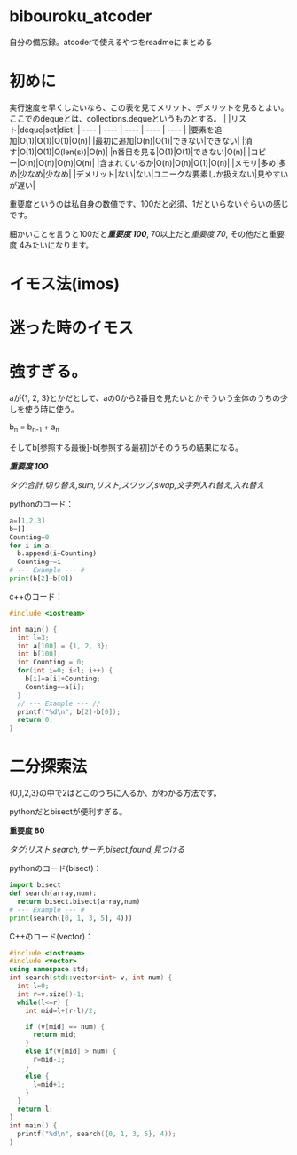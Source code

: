 # bibouroku_atcoder
自分の備忘録。atcoderで使えるやつをreadmeにまとめる

# 初めに
実行速度を早くしたいなら、この表を見てメリット、デメリットを見るとよい。
ここでのdequeとは、collections.dequeというものとする。
| |リスト|deque|set|dict|
| ---- | ---- | ---- | ---- | ---- |
|要素を追加|O(1)|O(1)|O(1)|O(n)|
|最初に追加|O(n)|O(1)|できない|できない|
|消す|O(1)|O(1)|O(len(s))|O(n)|
|n番目を見る|O(1)|O(1)|できない|O(n)|
|コピー|O(n)|O(n)|O(n)|O(n)|
|含まれているか|O(n)|O(n)|O(1)|O(n)|
|メモリ|多め|多め|少なめ|少なめ|
|デメリット|ない|ない|ユニークな要素しか扱えない|見やすいが遅い|

重要度というのは私自身の数値です、100だと必須、1だといらないぐらいの感じです。

細かいことを言うと100だと***重要度 100***, 70以上だと*重要度 70*, その他だと重要度 4みたいになります。
# イモス法(imos)

# 迷った時のイモス

# 強すぎる。

aが{1, 2, 3}とかだとして、aの0から2番目を見たいとかそういう全体のうちの少しを使う時に使う。

b<sub>n</sub> = b<sub>n-1</sub> + a<sub>n</sub>

そしてb[参照する最後]-b[参照する最初]がそのうちの結果になる。

***重要度 100***

*タグ:合計,切り替え,sum,リスト,スワップ,swap,文字列入れ替え,入れ替え*

pythonのコード：
```python
a=[1,2,3]
b=[]
Counting=0
for i in a:
  b.append(i+Counting)
  Counting+=i
# --- Example --- #
print(b[2]-b[0])
```
c++のコード：
```cpp
#include <iostream>

int main() {
  int l=3;
  int a[100] = {1, 2, 3};
  int b[100];
  int Counting = 0;
  for(int i=0; i<l; i++) {
    b[i]=a[i]+Counting;
    Counting+=a[i];
  }
  // --- Example --- //
  printf("%d\n", b[2]-b[0]);
  return 0;
}
```

# 二分探索法

{0,1,2,3}の中で2はどこのうちに入るか、がわかる方法です。

pythonだとbisectが便利すぎる。

**重要度 80**

*タグ:リスト,search,サーチ,bisect,found,見つける*

pythonのコード(bisect)：
```python
import bisect
def search(array,num):
  return bisect.bisect(array,num)
# --- Example --- #
print(search([0, 1, 3, 5], 4)))
```
C++のコード(vector)：
```cpp
#include <iostream>
#include <vector>
using namespace std;
int search(std::vector<int> v, int num) {
  int l=0;
  int r=v.size()-1;
  while(l<=r) {
    int mid=l+(r-l)/2;

    if (v[mid] == num) {
      return mid;
    }
    else if(v[mid] > num) {
      r=mid-1;
    }
    else {
      l=mid+1;
    }
  }
  return l;
}
int main() {
  printf("%d\n", search({0, 1, 3, 5}, 4));
}
```

